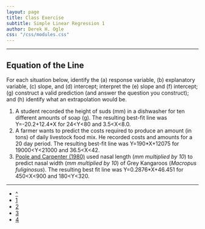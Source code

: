 ```yaml
---
layout: page
title: Class Exercise
subtitle: Simple Linear Regression 1
author: Derek H. Ogle
css: "/css/modules.css"
---
```


----

## Equation of the Line

For each situation below, identify the (a) response variable, (b) explanatory variable, (c) slope, and (d) intercept; interpret the (e) slope and (f) intercept; (g) construct a valid prediction (and answer the question you construct); and (h) identify what an extrapolation would be.

1. A student recorded the height of suds (mm) in a dishwasher for ten different amounts of soap (g).  The resulting best-fit line was Y=-20.2+12.4*X for 24<Y<80 and 3.5<X<8.0.
1. A farmer wants to predict the costs required to produce an amount (in tons) of daily livestock food mix. He recorded costs and amounts for a 20 day period. The resulting best-fit line was Y=190*X+12075 for 19000<Y<21000 and 36.5<X<42.
1. [Poole and Carpenter (1980)](http://www.publish.csiro.au/?paper=ZO9800607) used nasal length (*mm multiplied by 10*) to predict nasal width (*mm multiplied by 10*) of Grey Kangaroos (*Macropus fuliginosus*). The resulting best fit line was Y=0.2876*X+46.451 for 450<X<900 and 180<Y<320.

----

<div class="text-center">
<ul class="pagination pagination-lg">
  <li><a href="LinearRegression.html">^</a></li>
  <li class="active"><a href="#">1</a></li>
  <li><a href="LinearRegression_CE2.html">2</a></li>
  <li><a href="LinearRegression_CE3.html">3</a></li>
  <li><a href="LinearRegression_CE4.html">4</a></li>
</ul>
